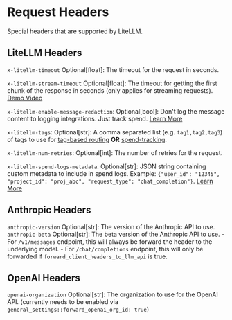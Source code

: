 # Request Headers

Special headers that are supported by LiteLLM.

## LiteLLM Headers

`x-litellm-timeout` Optional[float]: The timeout for the request in seconds.

`x-litellm-stream-timeout` Optional[float]: The timeout for getting the first chunk of the response in seconds (only applies for streaming requests). [Demo Video](https://www.loom.com/share/8da67e4845ce431a98c901d4e45db0e5)

`x-litellm-enable-message-redaction`: Optional[bool]: Don't log the message content to logging integrations. Just track spend. [Learn More](./logging#redact-messages-response-content)

`x-litellm-tags`: Optional[str]: A comma separated list (e.g. `tag1,tag2,tag3`) of tags to use for [tag-based routing](./tag_routing) **OR** [spend-tracking](./enterprise.md#tracking-spend-for-custom-tags).

`x-litellm-num-retries`: Optional[int]: The number of retries for the request.

`x-litellm-spend-logs-metadata`: Optional[str]: JSON string containing custom metadata to include in spend logs. Example: `{"user_id": "12345", "project_id": "proj_abc", "request_type": "chat_completion"}`. [Learn More](./logging#tracking-spend-with-custom-metadata)

## Anthropic Headers

`anthropic-version` Optional[str]: The version of the Anthropic API to use.  
`anthropic-beta` Optional[str]: The beta version of the Anthropic API to use.
    - For `/v1/messages` endpoint, this will always be forward the header to the underlying model.
    - For `/chat/completions` endpoint, this will only be forwarded if `forward_client_headers_to_llm_api` is true.

## OpenAI Headers

`openai-organization` Optional[str]: The organization to use for the OpenAI API. (currently needs to be enabled via `general_settings::forward_openai_org_id: true`)



